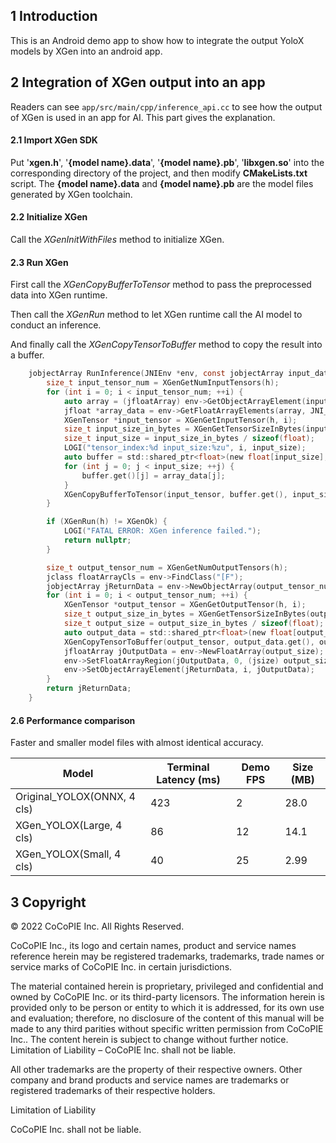 ## 1 Introduction

This is an Android demo app to show how to integrate the output YoloX models by XGen into an android app.

## 2 Integration of XGen output into an app

Readers can see `app/src/main/cpp/inference_api.cc` to see how the output of XGen is used in an app for AI. This part gives the explanation.

#### 2.1 Import XGen SDK

Put '**xgen.h**', '**{model name}.data**', '**{model name}.pb**', '**libxgen.so**' into the corresponding directory of the project, and then modify **CMakeLists.txt** script. The **{model name}.data** and **{model name}.pb** are the model files generated by XGen toolchain.

#### 2.2 Initialize XGen

Call the _XGenInitWithFiles_ method to initialize XGen.

#### 2.3 Run XGen

First call the _XGenCopyBufferToTensor_ method to pass the preprocessed data into XGen runtime.

Then call the _XGenRun_ method to let XGen runtime call the AI model to conduct an inference.

And finally call the _XGenCopyTensorToBuffer_ method to copy the result into a buffer.

```c
    jobjectArray RunInference(JNIEnv *env, const jobjectArray input_data) {
        size_t input_tensor_num = XGenGetNumInputTensors(h);
        for (int i = 0; i < input_tensor_num; ++i) {
            auto array = (jfloatArray) env->GetObjectArrayElement(input_data, i);
            jfloat *array_data = env->GetFloatArrayElements(array, JNI_FALSE);
            XGenTensor *input_tensor = XGenGetInputTensor(h, i);
            size_t input_size_in_bytes = XGenGetTensorSizeInBytes(input_tensor);
            size_t input_size = input_size_in_bytes / sizeof(float);
            LOGI("tensor_index:%d input_size:%zu", i, input_size);
            auto buffer = std::shared_ptr<float>(new float[input_size], std::default_delete<float[]>());
            for (int j = 0; j < input_size; ++j) {
                buffer.get()[j] = array_data[j];
            }
            XGenCopyBufferToTensor(input_tensor, buffer.get(), input_size_in_bytes);
        }

        if (XGenRun(h) != XGenOk) {
            LOGI("FATAL ERROR: XGen inference failed.");
            return nullptr;
        }

        size_t output_tensor_num = XGenGetNumOutputTensors(h);
        jclass floatArrayCls = env->FindClass("[F");
        jobjectArray jReturnData = env->NewObjectArray(output_tensor_num, floatArrayCls, nullptr);
        for (int i = 0; i < output_tensor_num; ++i) {
            XGenTensor *output_tensor = XGenGetOutputTensor(h, i);
            size_t output_size_in_bytes = XGenGetTensorSizeInBytes(output_tensor);
            size_t output_size = output_size_in_bytes / sizeof(float);
            auto output_data = std::shared_ptr<float>(new float[output_size], std::default_delete<float[]>());
            XGenCopyTensorToBuffer(output_tensor, output_data.get(), output_size_in_bytes);
            jfloatArray jOutputData = env->NewFloatArray(output_size);
            env->SetFloatArrayRegion(jOutputData, 0, (jsize) output_size, output_data.get());
            env->SetObjectArrayElement(jReturnData, i, jOutputData);
        }
        return jReturnData;
    }
```

#### 2.6 Performance comparison

Faster and smaller model files with almost identical accuracy.

| Model                       | Terminal Latency (ms) | Demo FPS | Size (MB) |
|-----------------------------| --------------------- | -------- | --------- |
| Original_YOLOX(ONNX, 4 cls) | 423                   | 2        | 28.0      |
| XGen_YOLOX(Large, 4 cls)    | 86                    | 12       | 14.1      |
| XGen_YOLOX(Small, 4 cls)    | 40                    | 25       | 2.99      |

## 3 Copyright

© 2022 CoCoPIE Inc. All Rights Reserved.

CoCoPIE Inc., its logo and certain names, product and service names reference herein may be registered trademarks, trademarks, trade names or service marks of CoCoPIE Inc. in certain jurisdictions.

The material contained herein is proprietary, privileged and confidential and owned by CoCoPIE Inc. or its third-party licensors. The information herein is provided only to be person or entity to which it is addressed, for its own use and evaluation; therefore, no disclosure of the content of this manual will be made to any third parities without specific written permission from CoCoPIE Inc.. The content herein is subject to change without further notice. Limitation of Liability – CoCoPIE Inc. shall not be liable.

All other trademarks are the property of their respective owners. Other company and brand products and service names are trademarks or registered trademarks of their respective holders.

Limitation of Liability

CoCoPIE Inc. shall not be liable.
